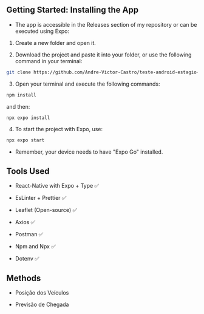 ## Getting Started: Installing the App

- The app is accessible in the Releases section of my repository or can be executed using Expo:

1. Create a new folder and open it.

2. Download the project and paste it into your folder, or use the following command in your terminal:

~~~bash
git clone https://github.com/Andre-Victor-Castro/teste-android-estagio-v1.git 
~~~
 
3. Open your terminal and execute the following commands:

~~~bash
npm install
~~~
and then:
~~~~bash
npx expo install
~~~~

4. To start the project with Expo, use:

~~~~bash
npx expo start
~~~~

- Remember, your device needs to have "Expo Go" installed.

## Tools Used

- React-Native with Expo + Type ✅

- EsLinter + Prettier ✅

- Leaflet (Open-source) ✅

- Axios ✅

- Postman ✅

- Npm and Npx ✅

- Dotenv ✅

## Methods

- Posição dos Veículos

- Previsão de Chegada
